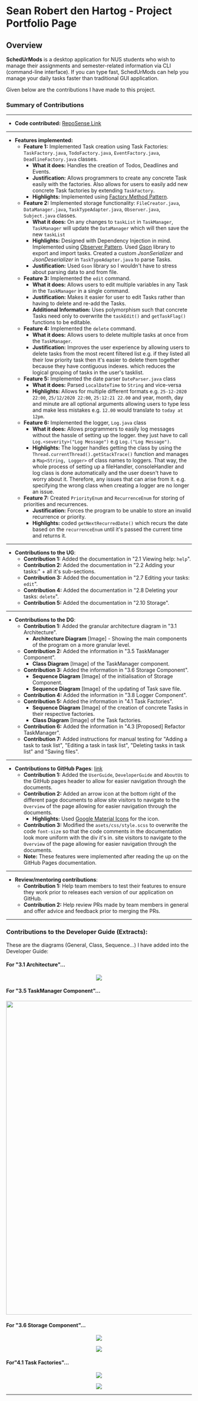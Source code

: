 # Sean Robert den Hartog - Project Portfolio Page

## Overview <a id="scrollToHere"></a>
**SchedUrMods** is a desktop application for NUS students who wish to manage their assignments
and semester-related information via CLI (command-line interface). If you can type fast, SchedUrMods
can help you manage your daily tasks faster than traditional GUI application.

Given below are the contributions I have made to this project.

### Summary of Contributions

---

- **Code contributed:** [RepoSense Link](https://nus-cs2113-ay2122s1.github.io/tp-dashboard/?search=&sort=groupTitle&sortWithin=title&timeframe=commit&mergegroup=&groupSelect=groupByRepos&breakdown=true&checkedFileTypes=docs~functional-code~test-code~other&since=2021-09-25&tabOpen=true&tabType=authorship&tabAuthor=SeanRobertDH&tabRepo=AY2122S1-CS2113T-W13-3%2Ftp%5Bmaster%5D&authorshipIsMergeGroup=false&authorshipFileTypes=docs~functional-code~test-code~other&authorshipIsBinaryFileTypeChecked=false)

---

- **Features implemented:**
    - **Feature 1:** Implemented Task creation using Task Factories: `TaskFactory.java`, `TodoFactory.java`, `EventFactory.java`, `DeadlineFactory.java` classes.
        - **What it does:** Handles the creation of Todos, Deadlines and Events.
        - **Justification:** Allows programmers to create any concrete Task easily with the factories. Also allows for users to easily add new concrete Task factories by extending `TaskFactory`.
        - **Highlights:** Implemented using [Factory Method Pattern](https://en.wikipedia.org/wiki/Factory_method_pattern).
    - **Feature 2:** Implemented storage functionality: `FileCreator.java`, `DataManager.java`, `TaskTypeAdapter.java`, `Observer.java`, `Subject.java` classes.
        - **What it does:** On any changes to `taskList` in `TaskManager`, `TaskManager` will update the `DataManager` which will then save the new `taskList`
        - **Highlights:** Designed with Dependency Injection in mind. Implemented using [Observer Pattern](https://en.wikipedia.org/wiki/Observer_pattern). 
           Used [Gson](https://github.com/google/gson) library to export and import tasks. Created a custom *JsonSerializer* and *JsonDeserializer* in `TaskTypeAdapter.java`
           to parse Tasks.
        - **Justification:** Used `Gson` library so I wouldn't have to stress about parsing data to and from file.
    - **Feature 3:** Implemented the `edit` command.
        - **What it does:** Allows users to edit multiple variables in any Task in the `TaskManager` in a single command.
        - **Justification:** Makes it easier for user to edit Tasks rather than having to delete and re-add the Tasks.
        - **Additional Information:** Uses polymorphism such that concrete Tasks need only to overwrite the `taskEdit()` and `getTaskFlag()` functions to be editable.
    - **Feature 4:** Implemented the `delete` command.
        - **What it does:** Allows users to delete multiple tasks at once from the `TaskManager`.
        - **Justification:** Improves the user experience by allowing users to delete tasks from the most recent filtered list e.g. if they listed
           all their low priority task then it's easier to delete them together because they have contiguous indexes.
          which reduces the logical grouping of tasks in the user's tasklist.
    - **Feature 5:** Implemented the date parser `DateParser.java` class
        - **What it does:** Parsed `LocalDateTime` to `String` and vice-versa
        - **Highlights:** Allows for multiple different formats e.g. `25-12-2020 22:00`, `25/12/2020 22:00`, `25:12:21 22.00`
           and year, month, day and minute are all optional arguments allowing users to type less and make less mistakes e.g. `12.00` would translate to `today at 12pm`.
    - **Feature 6:** Implemented the logger, `Log.java` class
        - **What it does:** Allows programmers to easily log messages without the hassle of setting up the logger. they just have to
           call `Log.<severity>("Log Message")` e.g `Log.("Log Message")`. 
        - **Highlights:** The logger handles getting the class by using the `Thread.currentThread().getStackTrace()` function and manages a `Map<String, Logger>` of
           class names to loggers. That way, the whole process of setting up a fileHandler, consoleHandler and log class is done automatically and
           the user doesn't have to worry about it. Therefore, any issues that can arise from it. e.g. specifying the wrong class when creating a logger are no longer an issue.
    - **Feature 7:** Created `PriorityEnum` and `RecurrenceEnum` for storing of priorities and recurrences.
        - **Justification:** Forces the program to be unable to store an invalid recurrence or priority.
        - **Highlights:** coded `getNextRecurredDate()` which recurs the date based on the `recurrenceEnum` until it's passed the current time and returns it.
---

- **Contributions to the UG**:
    - **Contribution 1:** Added the documentation in "2.1 Viewing help: `help`".
    - **Contribution 2:** Added the documentation in "2.2 Adding your tasks:" + all it's sub-sections.
    - **Contribution 3:** Added the documentation in "2.7 Editing your tasks: `edit`".
    - **Contribution 4:** Added the documentation in "2.8 Deleting your tasks: `delete`".
    - **Contribution 5:** Added the documentation in "2.10 Storage".

---

- **Contributions to the DG**:
    - **Contribution 1:** Added the granular architecture diagram in "3.1 Architecture".
        -  **Architecture Diagram** [Image] - Showing the main components of the program on a more granular level.
    - **Contribution 2:** Added the information in "3.5 TaskManager Component".
        - **Class Diagram** [Image] of the TaskManager component.
    - **Contribution 3:** Added the information in "3.6 Storage Component".
        - **Sequence Diagram** [Image] of the initialisation of Storage Component.
        - **Sequence Diagram** [Image] of the updating of Task save file.
    - **Contribution 4:** Added the information in "3.8 Logger Component".
    - **Contribution 5:** Added the information in "4.1 Task Factories".
        - **Sequence Diagram** [Image] of the creation of concrete Tasks in their respective factories.
        - **Class Diagram** [Image] of the Task factories.
    - **Contribution 6:** Added the information in "4.3 [Proposed] Refactor TaskManager".
    - **Contribution 7:** Added instructions for manual testing for "Adding a task to task list", "Editing a task in task list",
       "Deleting tasks in task list" and "Saving files".
---

- **Contributions to GitHub Pages**: [link](https://ay2122s1-cs2113t-w13-3.github.io/tp/)
    - **Contribution 1:** Added the `UserGuide`, `DeveloperGuide` and `AboutUs` to the GitHub pages header to allow
       for easier navigation through the documents.
    - **Contribution 2:** Added an arrow icon at the bottom right of the different page documents to allow 
       site visitors to navigate to the `Overview` of the page allowing for easier navigation through the documents.
        - **Highlights:** Used [Google Material Icons](https://google.github.io/material-design-icons/) for the icon.
    - **Contribution 3:** Modified the `asets/css/style.scss` to overwrite the code `font-size` so that the
       code comments in the documentation look more uniform with the div it's in.
       site visitors to navigate to the `Overview` of the page allowing for easier navigation through the documents.
    - **Note:** These features were implemented after reading the up on the GitHub Pages documentation.
        
---

- **Review/mentoring contributions**:
    - **Contribution 1:** Help team members to test their features to ensure they work prior to releases each version of our application on GitHub.
    - **Contribution 2:** Help review PRs made by team members in general and offer advice and feedback prior to merging the PRs.

---

<div style="page-break-after: always;"></div>

### Contributions to the Developer Guide (Extracts):

These are the diagrams (General, Class, Sequence...) I have added into the Developer Guide:

#### For "3.1 Architecture"...
<p align="center">
    <img src="../images/SeanUMLDiagrams/SchedUrMods_Architecture.png">
</p>

#### For "3.5 TaskManager Component"...
<p align="center">
    <img src="../images/SeanUMLDiagrams/TaskManager_Object_Diagram.png" width="850">
</p>

#### For "3.6 Storage Component"...
<p align="center">
    <img src="../images/SeanUMLDiagrams/Storage_Sequence_Diagram1.png">
</p>

<p align="center">
    <img src="../images/SeanUMLDiagrams/Storage_Sequence_Diagram2.png">
</p>

#### For"4.1 Task Factories"...
<p align="center">
    <img src="../images/SeanUMLDiagrams/TaskFactory_Sequence_Diagram.png">
</p>

<p align="center">
    <img src="../images/SeanUMLDiagrams/TaskFactory_Object_Diagram.png">
</p>

---
